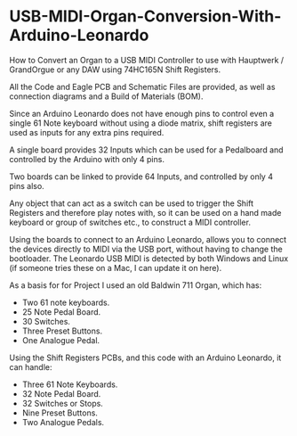 # USB-MIDI-Organ-Conversion-With-Arduino-Leonardo
How to Convert an Organ to a USB MIDI Controller to use with Hauptwerk / GrandOrgue or any DAW using 74HC165N Shift Registers.

All the Code and Eagle PCB and Schematic Files are provided, as well as connection diagrams and a Build of Materials (BOM).

Since an Arduino Leonardo does not have enough pins to control even a single 61 Note keyboard without using a diode matrix, shift registers are used as inputs for any extra pins required. 

A single board provides 32 Inputs which can be used for a Pedalboard and controlled by the Arduino with only 4 pins. 

Two boards can be linked to provide 64 Inputs, and controlled by only 4 pins also. 

Any object that can act as a switch can be used to trigger the Shift Registers and therefore play notes with, so it can be used on a hand made keyboard or group of switches etc., to construct a MIDI controller.

Using the boards to connect to an Arduino Leonardo, allows you to connect the devices directly to MIDI via the USB port, without having to change the bootloader. The Leonardo USB MIDI is detected by both Windows and Linux (if someone tries these on a Mac, I can update it on here). 

As a basis for for Project I used an old Baldwin 711 Organ, which has:
- Two 61 note keyboards.
- 25 Note Pedal Board.
- 30 Switches.
- Three Preset Buttons.
- One Analogue Pedal.

Using the Shift Registers PCBs, and this code with an Arduino Leonardo, it can handle:
 - Three 61 Note Keyboards.
 - 32 Note Pedal Board.
 - 32 Switches or Stops.
 - Nine Preset Buttons.
 - Two Analogue Pedals.
